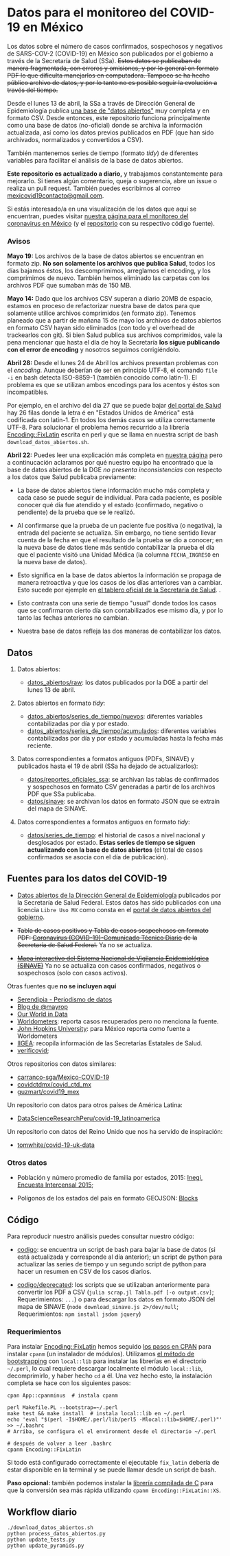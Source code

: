 # Datos para el monitoreo del COVID-19 en México

Los datos sobre el número de casos confirmados, sospechosos y negativos de SARS-COV-2 (COVID-19) en México son publicados por el gobierno a través de la Secretaría de Salud (SSa). ~~Estos datos se publicaban de manera fragmentada, con errores y omisiones, y por lo general en formato PDF lo que dificulta manejarlos en computadora. Tampoco se ha hecho público  archivo de datos, y por lo tanto no es posible seguir la evolución a través del tiempo.~~

Desde el lunes 13 de abril, la SSa a través de Dirección General de Epidemiología publica [una base de "datos abiertos"](https://www.gob.mx/salud/documentos/datos-abiertos-152127) muy completa y en formato CSV. Desde entonces, este repositorio funciona principalmente como una base de datos (no-oficial) donde se archiva la información actualizada, así como los datos previos publicados en PDF (que han sido archivados, normalizados y convertidos a CSV).

También mantenemos series de tiempo (formato *tidy*) de diferentes variables para facilitar el análisis de la base de datos abiertos.

**Este repositorio es actualizado a diario,** y trabajamos constantemente para mejorarlo. Si tienes algún comentario, queja o sugerencia, abre un issue o realiza un pull request. También puedes escribirnos al correo mexicovid19contacto@gmail.com.

Si estás interesado/a en una visualización de los datos que aquí se encuentran, puedes visitar [nuestra página para el monitoreo del coronavirus en México](https://mexicovid19.github.io/Mexico/) (y el [repositorio](https://github.com/mexicovid19/Mexico) con su respectivo código fuente).

<!-- **Este repositorio es actualizado a diario.** La fecha y hora de la última actualización la encontrarás en `last_updated.csv` que se encuentra [aquí](https://github.com/mexicovid19/Mexico-datos/blob/master/datos/last_updated.csv). -->


### Avisos

**Mayo 19:** Los archivos de la base de datos abiertos se encuentran en formato zip. **No son solamente los archivos que publica Salud**, todos los días bajamos éstos, los descomprimimos, arreglamos el encoding, y los comprimimos de nuevo. También hemos eliminado las carpetas con los archivos PDF que sumaban más de 150 MB. 

**Mayo 14:** Dado que los archivos CSV superan a diario 20MB de espacio, estamos en proceso de refactorizar nuestra base de datos para que solamente utilice archivos comprimidos (en formato zip). Tenemos planeado que a partir de mañana 15 de mayo los archivos de datos abiertos en formato CSV hayan sido eliminados (con todo y el overhead de trackearlos con git). Si bien Salud publica sus archivos comprimidos, vale la pena mencionar que hasta el día de hoy la Secretaría **los sigue publicando con el error de encoding** y nosotros seguimos corrigiéndolo. 

**Abril 28:** Desde el lunes 24 de Abril los archivos presentan problemas con el *encoding*. Aunque deberían de ser en principio UTF-8, el comando `file -i` en bash detecta ISO-8859-1 (también conocido como latin-1). El problema es que se utilizan ambos encodings para los acentos y éstos son incompatibles.

Por ejemplo, en el archivo del día 27 que se puede bajar [del portal de Salud](https://www.gob.mx/salud/documentos/datos-abiertos-152127) hay 26 filas donde la letra é en "Estados Unidos de América" está codificada con latin-1. En todos los demás casos se utiliza correctamente UTF-8. Para solucionar el problema hemos recurrido a la librería [Encoding::FixLatin](https://metacpan.org/pod/Encoding::FixLatin) escrita en perl y que se llama en nuestra script de bash `download_datos_abiertos.sh`.


**Abril 22:** Puedes leer una explicación más completa en [nuestra página](https://mexicovid19.github.io/Mexico/datos_abiertos.html) pero a continucación aclaramos por qué nuestro equipo ha encontrado que la base de datos abiertos de la DGE *no presenta inconsistencias* con respecto a los datos que Salud publicaba previamente:

- La base de datos abiertos tiene información mucho más completa y cada caso se puede seguir de individual. Para cada paciente, es posible conocer qué día fue atendido y el estado (confirmado, negativo o pendiente) de la prueba que se le realizó.

- Al confirmarse que la prueba de un paciente fue positiva (o negativa), la entrada del paciente se actualiza. Sin embargo, no tiene sentido llevar cuenta de la fecha en que el resultado de la prueba se dio a conocer; en la nueva base de datos tiene más sentido contabilizar la prueba el día que el paciente visitó una Unidad Médica (la columna `FECHA_INGRESO` en la nueva base de datos).

- Esto significa en la base de datos abiertos la información se propaga de manera retroactiva y que los casos de los días anteriores van a cambiar. Esto sucede por ejemple en [el tablero oficial de la Secretaría de Salud](https://coronavirus.gob.mx/datos/).
.
- Esto contrasta con una serie de tiempo "usual" donde todos los casos que se confirmaron cierto día son contabilizados ese mismo día, y por lo tanto las fechas anteriores no cambian.

- Nuestra base de datos refleja las dos maneras de contabilizar los datos.


## Datos

1. Datos abiertos:
    - [datos_abiertos/raw](datos_abiertos/raw): los datos publicados por la DGE a partir del lunes 13 de abril.

2. Datos abiertos en formato *tidy*:
    - [datos_abiertos/series_de_tiempo/nuevos](datos_abiertos/series_de_tiempo/nuevos):
    diferentes variables contabilizadas por día y por estado.
    - [datos_abiertos/series_de_tiempo/acumulados](datos_abiertos/series_de_tiempo/acumulados):
    diferentes variables contabilizadas por día y por estado y acumuladas hasta la fecha más reciente.

3. Datos correspondientes a formatos antiguos (PDFs, SINAVE) y publicados hasta el 19 de abril (SSa ha dejado de actualizarlos):
    - [datos/reportes_oficiales_ssa](datos/reportes_oficiales_ssa): se archivan las tablas de confirmados y sospechosos en formato CSV generadas a partir de los archivos PDF que SSa publicaba.
    - [datos/sinave](datos/sinave): se archivan los datos en formato JSON que se extraín  del mapa de SINAVE.

4. Datos correspondientes a formatos antiguos en formato *tidy*:
    - [datos/series_de_tiempo](datos/series_de_tiempo): el historial de casos a nivel nacional y desglosados por estado. **Estas series de tiempo se siguen actualizando con la base de datos abiertos** (el total de casos confirmados se asocia con el día de publicación).


<!-- 2. un resumen con el que construimos una pirámide poblacional según el sexo del paciente y el rango de edad.

    - [datos/demograficos_variables/piramide_sexo_edad.json](datos/demograficos_variables/piramide_sexo_edad.json) -->


## Fuentes para los datos del COVID-19

- [Datos abiertos de la Dirección General de Epidemiología](https://www.gob.mx/salud/documentos/datos-abiertos-152127) publicados por la Secretaría de Salud Federal. Estos datos has sido publicados con una licencia `Libre Uso MX` como consta en el [portal de datos abiertos del gobierno](https://datos.gob.mx/busca/dataset/informacion-referente-a-casos-covid-19-en-mexico).


- ~~Tabla de casos positivos y Tabla de casos sospechosos en formato PDF: [Coronavirus (COVID-19)-Comunicado Técnico Diario](https://www.gob.mx/salud/documentos/coronavirus-covid-19-comunicado-tecnico-diario-238449) de la Secretaría de Salud Federal.~~ Ya no se actualiza.

- ~~[Mapa interactivo del Sistema Nacional de Vigilancia Epidemiológica (SINAVE)](https://covid19.sinave.gob.mx)~~ Ya no se actualiza con casos confirmados, negativos o sospechosos (solo con casos activos).




Otras fuentes que **no se incluyen aquí**

- [Serendipia - Periodismo de datos](https://serendipia.digital/2020/03/datos-abiertos-sobre-casos-de-coronavirus-covid-19-en-mexico/)
- [Blog de @mayrop](https://www.covid19in.mx/docs/datos/tablas-casos/)
- [Our World in Data](https://ourworldindata.org/coronavirus)
- [Worldometers](https://www.worldometers.info/coronavirus/country/mexico/): reporta casos recuperados pero no menciona la fuente.
- [John Hopkins University](https://github.com/CSSEGISandData/COVID-19): para México reporta como fuente a Worldometers
- [IIGEA](iigea.com/amag/covid-19/): recopila información de las Secretarías Estatales de Salud.
- [verificovid](https://verificovid.mx/);

Otros repositorios con datos similares:

- [carranco-sga/Mexico-COVID-19](https://github.com/carranco-sga/Mexico-COVID-19)
- [covidctdmx/covid_ctd_mx](https://github.com/covidctdmx/covid_ctd_mx)
- [guzmart/covid19_mex](https://github.com/guzmart/covid19_mex)

Un repositorio con datos para otros países de América Latina:
- [DataScienceResearchPeru/covid-19_latinoamerica](https://github.com/DataScienceResearchPeru/covid-19_latinoamerica)

Un repositorio con datos del Reino Unido que nos ha servido de inspiración:

- [tomwhite/covid-19-uk-data](https://github.com/tomwhite/covid-19-uk-data)


### Otros datos

- Población y número promedio de familia por estados, 2015: [Inegi, Encuesta Intercensal 2015](https://www.inegi.org.mx/programas/intercensal/2015/default.html#Tabulados);

- Polígonos de los estados del país en formato GEOJSON: [Blocks](http://bl.ocks.org/ponentesincausa/46d1d9a94ca04a56f93d)


## Código

Para reproducir nuestro análisis puedes consultar nuestro código:

- [codigo](codigo): se encuentra un script de bash para bajar la base de datos (si está actualizada y corresponde al día anterior); un script de python para actualizar las series de tiempo y un segundo script de python para hacer un resumen en CSV de los casos diarios.

- [codigo/deprecated](codigo/deprecated): los scripts que se utilizaban anteriormente para convertir los PDF a CSV (`julia scrap.jl Tabla.pdf [-o output.csv]`; Requerimientos: `...`) o para descargar los datos en formato JSON del mapa de SINAVE (`node download_sinave.js 2>/dev/null`; Requerimientos: `npm install jsdom jquery`)

### Requerimientos

Para instalar [Encoding::FixLatin](https://metacpan.org/pod/Encoding::FixLatin) hemos seguido [los pasos en CPAN](https://www.cpan.org/modules/INSTALL.html) para instalar `cpanm` (un instalador de módulos). Utilizamos [el método de bootstrapping](https://metacpan.org/pod/local::lib#The-bootstrapping-technique) con `local::lib` para instalar las librerías en el directorio `~/.perl`, lo cual requiere descargar localmente el módulo `local::lib`, decomprimirlo, y haber hecho `cd` a él. Una vez hecho esto, la instalación completa se hace con los siguientes pasos:

```
cpan App::cpanminus  # instala cpanm

perl Makefile.PL --bootstrap=~/.perl
make test && make install  # instala local::lib en ~/.perl
echo 'eval "$(perl -I$HOME/.perl/lib/perl5 -Mlocal::lib=$HOME/.perl)"' >> ~/.bashrc
# Arriba, se configura el el environment desde el directorio ~/.perl

# después de volver a leer .bashrc
cpanm Encoding::FixLatin
```

Si todo está configurado correctamente el ejecutable `fix_latin` debería de estar disponible en la terminal y se puede llamar desde un script de bash.

**Paso opcional:** también podemos instalar la [librería compilada de C](https://metacpan.org/pod/Encoding::FixLatin::XS) para que la conversión sea más rápida utilizando `cpanm Encoding::FixLatin::XS`.



<!-- - [codigo/scrap.py](codigo/scrap.py): (Deprecado) `python scrapy.py`; Requerimientos: `pip install -r requirements.txt` -->


## Workflow diario

```
./download_datos_abiertos.sh
python process_datos_abiertos.py
python update_tests.py
python update_pyramids.py
```

<!-- ```
node download_sinave.js
python update_from_json.py 20200415.json true

julia scrap.jl Tabla_casos_positivos_2020.04.15.pdf -o covid19_mex_confirmados_20200415.csv
julia scrap.jl Tabla_casos_sospechosos_2020.04.15.pdf -o covid19_mex_sospechosos_20200415.csv
mv covid19_mex* ../datos/reportes_oficiales_ssa
python update_pyramid.py
``` -->
